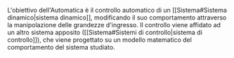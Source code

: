 L'obiettivo dell'Automatica è il controllo automatico di un [[Sistema#Sistema dinamico|sistema dinamico]], modificando il suo comportamento attraverso la manipolazione delle grandezze d'ingresso. Il controllo viene affidato ad un altro sistema apposito ([[Sistema#Sistemi di controllo|sistema di controllo]]), che viene progettato su un modello matematico del comportamento del sistema studiato.

